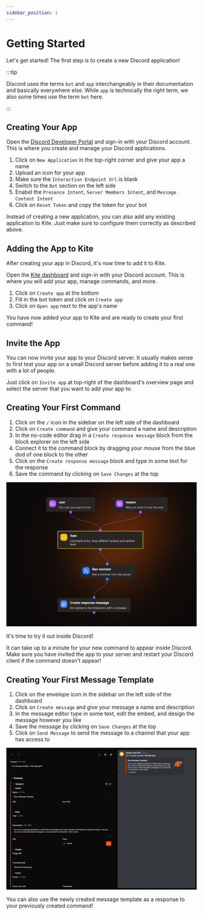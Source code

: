 ```yaml
---
sidebar_position: 1
---
```


# Getting Started

Let's get started! The first step is to create a new Discord application!

:::tip

Discord uses the terms `bot` and `app` interchangeably in their documentation and basically everywhere else. While `app` is technically the right term, we also some times use the term `bot` here.

:::

## Creating Your App

Open the [Discord Developer Portal](https://discord.com/developers/applications) and sign-in with your Discord account. This is where you create and manage your Discord applications.

1. Click on `New Application` in the top-right corner and give your app a name
2. Upload an icon for your app
3. Make sure the `Interaction Endpoint Url` is blank
4. Switch to the `Bot` section on the left side
5. Enabel the `Presence Intent`, `Server Members Intent`, and `Message Content Intent`
6. Click on `Reset Token` and copy the token for your bot

Instead of creating a new application, you can also add any existing application to Kite. Just make sure to configure them correctly as described above.

## Adding the App to Kite

After creating your app in Discord, it's now time to add it to Kite.

Open the [Kite dashboard](https://kite.onl/apps) and sign-in with your Discord account. This is where you will add your app, manage commands, and more.

1. Click on `Create app` at the bottom
2. Fill in the bot token and click on `Create app`
3. Click on `Open app` next to the app's name

You have now added your app to Kite and are ready to create your first command!

## Invite the App

You can now invite your app to your Discord server. It usually makes sense to first test your app on a small Discord server before adding it to a real one with a lot of people.

Just click on `Invite app` at top-right of the dashboard's overview page and select the server that you want to add your app to.

## Creating Your First Command

1. Click on the `/` icon in the sidebar on the left side of the dashboard
2. Click on `Create command` and give your command a name and description
3. In the no-code editor drag in a `Create response message` block from the block explorer on the left side
4. Connect it to the command block by dragging your mouse from the blue dod of one block to the other
5. Click on the `Create response message` block and type in some text for the response
6. Save the command by clicking on `Save Changes` at the top

![Example Flow](./img/example-flow.png)

It's time to try it out inside Discord!

It can take up to a minute for your new command to appear inside Discord. Make sure you have invited the app to your server and restart your Discord client if the command doesn't appear!

## Creating Your First Message Template

1. Click on the envelope icon in the sidebar on the left side of the dashboard
2. Click on `Create message` and give your message a name and description
3. In the message editor type in some text, edit the embed, and design the message however you like
4. Save the message by clicking on `Save Changes` at the top
5. Click on `Send Message` to send the message to a channel that your app has access to

![Example Message](./img/example-message.png)

You can also use the newly created message template as a response to your previously created command!
